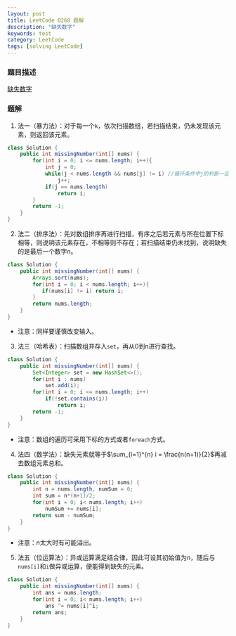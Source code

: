 ```yaml
---
layout: post
title: LeetCode 0268 题解
description: "缺失数字"
keywords: test
category: LeetCode
tags: [solving LeetCode]
---
```


### 题目描述
[缺失数字](https://leetcode-cn.com/problems/missing-number/)

### 题解
1. 法一（暴力法）：对于每一个`k`，依次扫描数组，若扫描结束，仍未发现该元素，则返回该元素。
```java
class Solution {
    public int missingNumber(int[] nums) {
        for(int i = 0; i <= nums.length; i++){
            int j = 0;
            while(j < nums.length && nums[j] != i) //循环条件中j的判断一定要放在前面，以防下标溢出。
                j++;
            if(j == nums.length)
                return i;
        }    
        return -1;
    }
}
```

2. 法二（排序法）：先对数组排序再进行扫描，有序之后若元素与所在位置下标相等，则说明该元素存在，不相等则不存在；若扫描结束仍未找到，说明缺失的是最后一个数字$n$。
```java
class Solution {
    public int missingNumber(int[] nums) {
        Arrays.sort(nums);
        for(int i = 0; i < nums.length; i++){
           if(nums[i] != i) return i;
        }    
        return nums.length;
    }
}
```
* 注意：同样要谨慎改变输入。

3. 法三（哈希表）：扫描数组并存入`set`，再从$0$到$n$进行查找。
```java
class Solution {
    public int missingNumber(int[] nums) {
        Set<Integer> set = new HashSet<>();
        for(int i : nums)
            set.add(i);
        for(int i = 0; i <= nums.length; i++)
            if(!set.contains(i))
                return i;
        return -1;
    }
}
```
* 注意：数组的遍历可采用下标的方式或者`foreach`方式。

4. 法四（数学法）：缺失元素就等于$\sum_{i=1}^{n} i = \frac{n(n+1)}{2}$再减去数组元素总和。
```java
class Solution {
    public int missingNumber(int[] nums) {
        int n = nums.length, numSum = 0;
        int sum = n*(n+1)/2;
        for(int i = 0; i< nums.length; i++)
            numSum += nums[i];
        return sum - numSum;
    }
}
```
* 注意：$n$太大时有可能溢出。

5. 法五（位运算法）：异或运算满足结合律，因此可设其初始值为$n$，随后与`nums[i]`和`i`做异或运算，便能得到缺失的元素。
```java
class Solution {
    public int missingNumber(int[] nums) {
        int ans = nums.length;
        for(int i = 0; i< nums.length; i++)
            ans ^= nums[i]^i;
        return ans;
    }
}
```